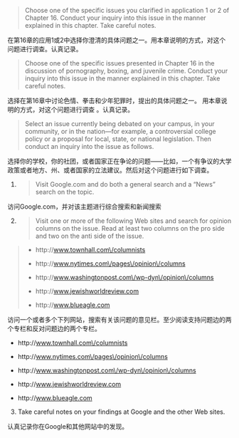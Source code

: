 > Choose one of the specific issues you clarified in application 1 or 2 of Chapter 16. Conduct your inquiry into this issue in the manner explained in this chapter. Take careful notes.

在第16章的应用1或2中选择你澄清的具体问题之一。用本章说明的方式，对这个问题进行调查。认真记录。

> Choose one of the specific issues presented in Chapter 16 in the discussion of pornography, boxing, and juvenile crime.  Conduct your inquiry into this issue in the manner explained in this chapter. Take careful notes.

选择在第16章中讨论色情、拳击和少年犯罪时，提出的具体问题之一。 用本章说明的方式，对这个问题进行调查 。认真记录。

> Select an issue currently being debated on your campus, in your community, or in the nation—for example, a controversial  college policy or a proposal for local, state, or national legislation. Then conduct an inquiry into the issue as follows.

选择你的学校，你的社团，或者国家正在争论的问题——比如，一个有争议的大学政策或者地方、州、或者国家的立法建议。然后对这个问题进行如下调查。

1. > Visit  Google.com and do both a general search and a “News” search on the topic.

  访问Google.com，并对该主题进行综合搜索和新闻搜索

2. > Visit one or more of the following Web sites and search for opinion columns on the issue. Read at least two columns on the pro  side and two on the anti side of the issue.
  > 
  > * http:\/\/www.townhall.com\/columnists
  > 
  > * http:\/\/www.nytimes.com\/pages\/opinion\/columns
  > 
  > * http:\/\/www.washingtonpost.com\/wp-dyn\/opinion\/columns
  > 
  > * http:\/\/www.jewishworldreview.com
  > 
  > * http:\/\/www.blueagle.com

  访问一个或者多个下列网站，搜索有关该问题的意见栏。至少阅读支持问题边的两个专栏和反对问题边的两个专栏。

  * http:\/\/www.townhall.com\/columnists

  * http:\/\/www.nytimes.com\/pages\/opinion\/columns

  * http:\/\/www.washingtonpost.com\/wp-dyn\/opinion\/columns

  * http:\/\/www.jewishworldreview.com

  * http:\/\/www.blueagle.com


3. Take careful notes on your findings at Google and the other Web sites.

  认真记录你在Google和其他网站中的发现。


